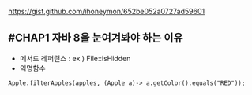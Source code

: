 https://gist.github.com/ihoneymon/652be052a0727ad59601

#CHAP1 자바 8을 눈여겨봐야 하는 이유
-
- 메서드 레퍼런스 : ex ) File::isHidden
- 익명함수
```
Apple.filterApples(apples, (Apple a)-> a.getColor().equals("RED"));
```
 

